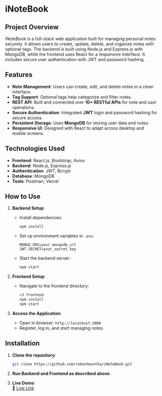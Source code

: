 # **iNoteBook**

## **Project Overview**

iNoteBook is a full-stack web application built for managing personal notes securely. It allows users to create, update, delete, and organize notes with optional tags. The backend is built using Node.js and Express.js with MongoDB, while the frontend uses React for a responsive interface. It includes secure user authentication with JWT and password hashing.

## **Features**

- **Note Management**: Users can create, edit, and delete notes in a clean interface.
- **Tag Support**: Optional tags help categorize and filter notes.
- **REST API**: Built and connected over **10+ RESTful APIs** for note and user operations.
- **Secure Authentication**: Integrated **JWT** login and password hashing for secure access.
- **Persistent Storage**: Uses **MongoDB** for storing user data and notes.
- **Responsive UI**: Designed with React to adapt across desktop and mobile screens.

## **Technologies Used**

- **Frontend**: React.js, Bootstrap, Axios  
- **Backend**: Node.js, Express.js  
- **Authentication**: JWT, Bcrypt  
- **Database**: MongoDB  
- **Tools**: Postman, Vercel  

## **How to Use**

1. **Backend Setup**:
   - Install dependencies:
     ```bash
     npm install
     ```
   - Set up environment variables in `.env`:
     ```
     MONGO_URI=your_mongodb_url
     JWT_SECRET=your_secret_key
     ```
   - Start the backend server:
     ```bash
     npm start
     ```

2. **Frontend Setup**:
   - Navigate to the frontend directory:
     ```bash
     cd frontend
     npm install
     npm start
     ```

3. **Access the Application**:
   - Open in browser: `http://localhost:3000`
   - Register, log in, and start managing notes.

## **Installation**

1. **Clone the repository**:
   ```bash
   git clone https://github.com/rakeshmuntha/iNoteBook.git
   ```

2. **Run Backend and Frontend as described above.**

3. **Live Demo**:  
   🔗 [Live Link](https://i-notebook-seven-gamma.vercel.app/login)
